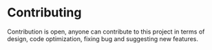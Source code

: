 # Contributing
Contribution is open, anyone can contribute to this project in terms of design, code optimization, fixing bug and suggesting new features.

